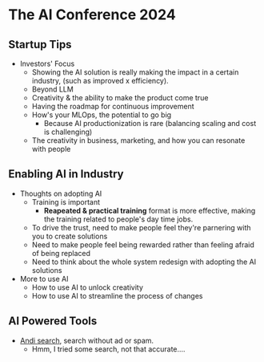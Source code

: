 # The AI Conference 2024

## Startup Tips
* Investors' Focus
  * Showing the AI solution is really making the impact in a certain industry, (such as improved x efficiency).
  * Beyond LLM
  * Creativity & the ability to make the product come true
  * Having the roadmap for continuous improvement
  * How's your MLOps, the potential to go big
    * Because AI productionization is rare (balancing scaling and cost is challenging)
  * The creativity in business, marketing, and how you can resonate with people 


## Enabling AI in Industry
* Thoughts on adopting AI
  * Training is important
    * <b>Reapeated & practical training</b> format is more effective, making the training related to people's day time jobs.
  * To drive the trust, need to make people feel they're parnering with you to create solutions
  * Need to make people feel being rewarded rather than feeling afraid of being replaced
  * Need to think about the whole system redesign with adopting the AI solutions
* More to use AI
  * How to use AI to unlock creativity
  * How to use AI to streamline the process of changes


## AI Powered Tools
* [Andi search][1], search without ad or spam.
  * Hmm, I tried some search, not that accurate....



[1]:https://andisearch.com/

